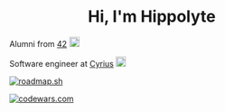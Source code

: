 <h1 align="center">Hi, I'm Hippolyte</h1>

Alumni from [42](https://42.fr/en/homepage/)	<img src="https://42.fr/wp-content/uploads/2021/05/42-Final-sigle-seul.svg" height="18px"/>

Software engineer at [Cyrius](https://cyrius.co/)	<img src="https://user-images.githubusercontent.com/1637101/188271829-5d4d2abf-a1a3-4c54-969f-cf6bb3be9275.png" height="18px"/>

[![roadmap.sh](https://api.roadmap.sh/v1-badge/wide/64488103e272577374979a4d?variant=dark)](https://roadmap.sh)

[![codewars.com](https://www.codewars.com/users/hippolyte42/badges/large)](https://www.codewars.com)
